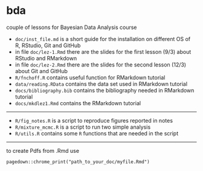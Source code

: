 # bda
couple of lessons for Bayesian Data Analysis course

* `doc/inst_file.md` is a short guide for the installation on different OS of R, RStudio, Git and GitHub
* in file `doc/lez-1.Rmd` there are the slides for the first lesson (9/3) about RStudio and RMarkdown
* in file `doc/lez-2.Rmd` there are the slides for the second lesson (12/3) about Git and GitHub
* `R/fnchoff.R` contains useful function for RMarkdown tutorial
* `data/reading.RData` contains the data set used in RMarkdown tutorial
* `docs/bibliography.bib` contains the bibliography needed in RMarkdown tutorial
* `docs/mkdlez1.Rmd` contains the RMarkdown tutorial

-----

* `R/fig_notes.R` is a script to reproduce figures reported in notes
* `R/mixture_mcmc.R` is a script to run two simple analysis
* `R/utils.R` contains some `R` functions that are needed in the script

-----

to create Pdfs from .Rmd use 

`pagedown::chrome_print("path_to_your_doc/myfile.Rmd")`
